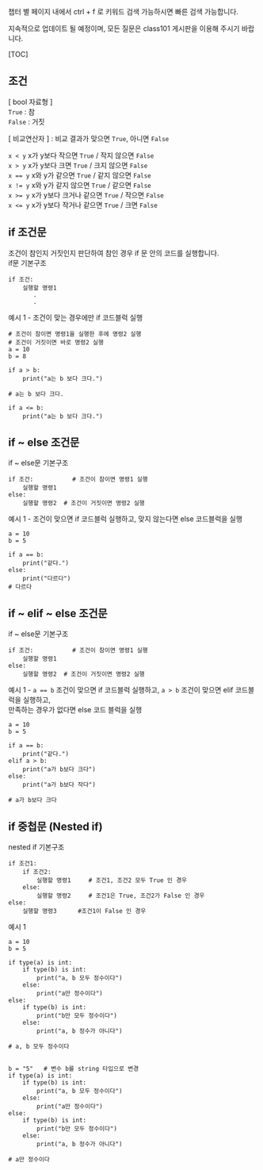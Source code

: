 챕터 별 페이지 내에서 ctrl + f 로 키워드 검색 가능하시면 빠른 검색 가능합니다. 

지속적으로 업데이트 될 예정이며, 모든 질문은 class101 게시판을 이용해 주시기 바랍니다. 

[TOC]

## 조건

[ bool 자료형 ]  
    `True`  : 참  
    `False` : 거짓  
    
[ 비교연산자 ] : 
비교 결과가 맞으면 `True`, 아니면 `False`

  `x < y`	x가 y보다 작으면 `True` / 작지 않으면 `False`  
  `x > y`	x가 y보다 크면 `True` / 크지 않으면 `False`  
  `x == y`	x와 y가 같으면 `True` / 같지 않으면 `False`  
  `x != y`	x와 y가 같지 않으면 `True` / 같으면 `False`  
  `x >= y`	x가 y보다 크거나 같으면 `True` / 작으면 `False`  
  `x <= y`	x가 y보다 작거나 같으면 `True` / 크면 `False`
    
## if 조건문

조건이 참인지 거짓인지 판단하여 참인 경우 if 문 안의 코드를 실행합니다.  
if문 기본구조
```{.python}
if 조건:                    
	실행할 명령1
       .
       .
```

예시 1 - 조건이 맞는 경우에만 if 코드블럭 실행

```{.python}
# 조건이 참이면 명령1을 실행한 후에 명령2 실행
# 조건이 거짓이면 바로 명령2 실행
a = 10             
b = 8             

if a > b:
    print("a는 b 보다 크다.")       
    
# a는 b 보다 크다.

if a <= b:
    print("a는 b 보다 크다.")       
```

## if ~ else 조건문

if ~ else문 기본구조
```{.python}
if 조건:           # 조건이 참이면 명령1 실행
	실행할 명령1
else:
	실행할 명령2  # 조건이 거짓이면 명령2 실행
```

예시 1 - 조건이 맞으면 if 코드블럭 실행하고, 맞지 않는다면 else 코드블럭을 실행

```{.python}
a = 10
b = 5

if a == b:
    print("같다.")
else:
    print("다르다")
# 다르다
```

## if ~ elif ~ else 조건문

if ~ else문 기본구조
```{.python}
if 조건:           # 조건이 참이면 명령1 실행
	실행할 명령1
else:
	실행할 명령2  # 조건이 거짓이면 명령2 실행
```

예시 1 - `a == b` 조건이 맞으면 if 코드블럭 실행하고, `a > b` 조건이 맞으면 elif 코드블럭을 실행하고,  
만족하는 경우가 없다면 else 코드 블럭을 실행

```{.python}
a = 10
b = 5

if a == b:
    print("같다.")
elif a > b:
    print("a가 b보다 크다")
else:
    print("a가 b보다 작다")
    
# a가 b보다 크다
```

## if 중첩문 (Nested if)

nested if 기본구조
```{.python}
if 조건1:
	if 조건2:
    	실행할 명령1     # 조건1, 조건2 모두 True 인 경우
    else:
    	실행할 명령2     # 조건1은 True, 조건2가 False 인 경우
else: 
    실행할 명령3      #조건1이 False 인 경우
```
예시 1 
```{.python}
a = 10
b = 5

if type(a) is int:
    if type(b) is int:
        print("a, b 모두 정수이다")
    else:
        print("a만 정수이다")
else:
    if type(b) is int:
        print("b만 모두 정수이다")
    else:
        print("a, b 정수가 아니다")

# a, b 모두 정수이다


b = "5"   # 변수 b를 string 타입으로 변경
if type(a) is int:
    if type(b) is int:
        print("a, b 모두 정수이다")
    else:
        print("a만 정수이다")
else:
    if type(b) is int:
        print("b만 모두 정수이다")
    else:
        print("a, b 정수가 아니다")

# a만 정수이다
```
